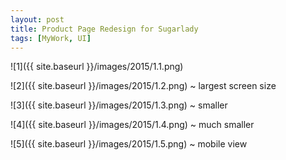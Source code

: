 ```yaml
---
layout: post
title: Product Page Redesign for Sugarlady
tags: [MyWork, UI]
---
```


![1]({{ site.baseurl }}/images/2015/1.1.png)

<!--more-->

![2]({{ site.baseurl }}/images/2015/1.2.png)
~ largest screen size

![3]({{ site.baseurl }}/images/2015/1.3.png)
~ smaller

![4]({{ site.baseurl }}/images/2015/1.4.png)
~ much smaller

![5]({{ site.baseurl }}/images/2015/1.5.png)
~ mobile view


